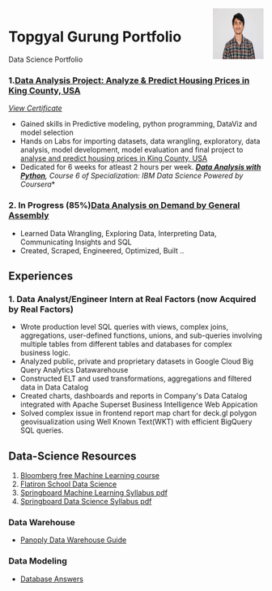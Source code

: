 <img align="right" width="100" height="100" src="Images/tops.jpg">

# Topgyal Gurung Portfolio
Data Science Portfolio

### 1.[Data Analysis Project: Analyze & Predict Housing Prices in King County, USA](https://github.com/topgyaltsering/dataAnalysiswithPython)
[_View Certificate_](https://www.coursera.org/account/accomplishments/verify/HUVP4FJCLGCS)

* Gained skills in Predictive modeling, python programming, DataViz and model selection
* Hands on Labs for importing datasets, data wrangling, exploratory, data analysis, model development, model evaluation and final project to [analyse and predict housing prices in King County, USA](https://github.com/topgyaltsering/dataAnalysiswithPython)
* Dedicated for 6 weeks for atleast 2 hours per week.
*[__Data Analysis with Python__](https://www.coursera.org/learn/data-analysis-with-python), Course 6 of Specialization: IBM Data Science Powered by Coursera**


### 2. In Progress (85%)[Data Analysis on Demand by General Assembly](https://generalassemb.ly/education/learn-data-analysis-online)
* Learned Data Wrangling, Exploring Data, Interpreting Data, Communicating Insights and SQL
* Created, Scraped, Engineered, Optimized, Built ..

## Experiences

### 1. Data Analyst/Engineer Intern at Real Factors (now Acquired by Real Factors)

* Wrote production level SQL queries with views, complex joins, aggregations, user-defined functions, unions, and sub-queries involving multiple tables from
different tables and databases for complex business logic.
* Analyzed public, private and proprietary datasets in Google Cloud Big Query Analytics Datawarehouse
* Constructed ELT and used transformations, aggregations and filtered data in Data Catalog
* Created charts, dashboards and reports in Company's Data Catalog integrated with Apache Superset Business Intelligence Web Appication
* Solved complex issue in frontend report map chart for deck.gl polygon geovisualization using Well Known Text(WKT) with efficient BigQuery SQL queries.




## Data-Science Resources

1. [Bloomberg free Machine Learning course](https://bloomberg.github.io/foml/#home)
2. [Flatiron School Data Science](https://learn.co/tracks/data-science-bootcamp-prep)
3. [Springboard Machine Learning Syllabus pdf](https://ddf46429.springboard.com/uploads/resources/1562950363_Machine_Learning_Engineering_Career_Track_Syllabus.pdf)
4. [Springboard Data Science Syllabus pdf](https://ddf46429.springboard.com/uploads/resources/1558636458_DSC-syllabus.pdf)

### Data Warehouse
- [Panoply Data Warehouse Guide](https://panoply.io/data-warehouse-guide)

### Data Modeling
- [Database Answers](http://www.databaseanswers.org/)

